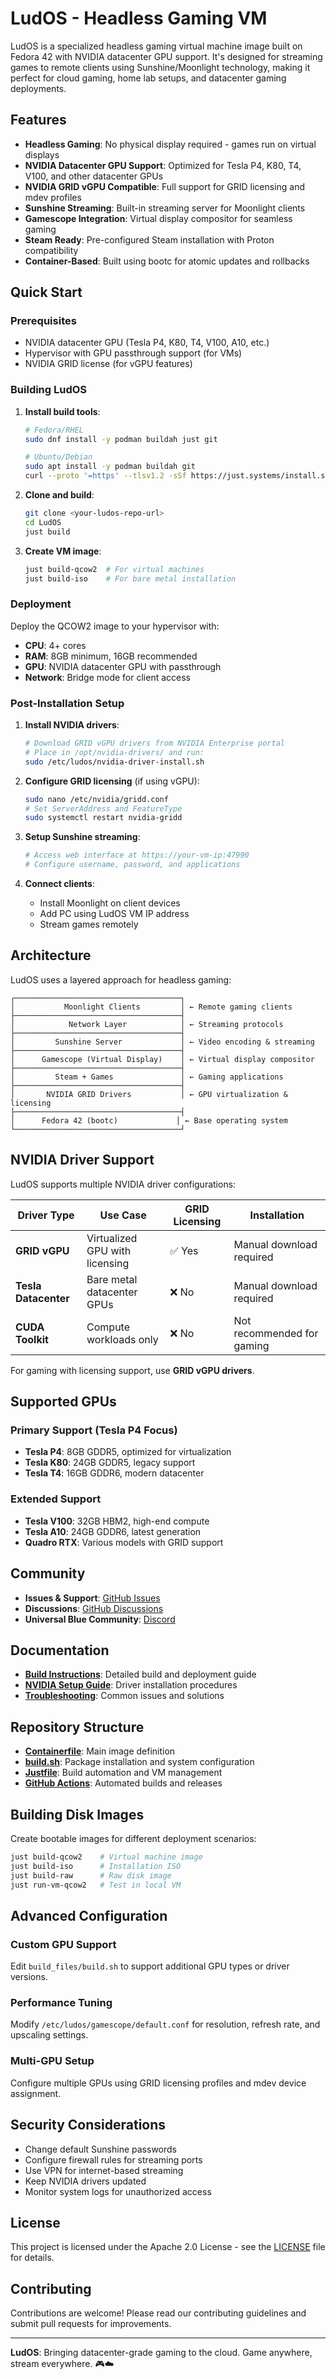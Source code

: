 # LudOS - Headless Gaming VM

LudOS is a specialized headless gaming virtual machine image built on Fedora 42 with NVIDIA datacenter GPU support. It's designed for streaming games to remote clients using Sunshine/Moonlight technology, making it perfect for cloud gaming, home lab setups, and datacenter gaming deployments.

## Features

- **Headless Gaming**: No physical display required - games run on virtual displays
- **NVIDIA Datacenter GPU Support**: Optimized for Tesla P4, K80, T4, V100, and other datacenter GPUs  
- **NVIDIA GRID vGPU Compatible**: Full support for GRID licensing and mdev profiles
- **Sunshine Streaming**: Built-in streaming server for Moonlight clients
- **Gamescope Integration**: Virtual display compositor for seamless gaming
- **Steam Ready**: Pre-configured Steam installation with Proton compatibility
- **Container-Based**: Built using bootc for atomic updates and rollbacks

## Quick Start

### Prerequisites

- NVIDIA datacenter GPU (Tesla P4, K80, T4, V100, A10, etc.)
- Hypervisor with GPU passthrough support (for VMs)
- NVIDIA GRID license (for vGPU features)

### Building LudOS

1. **Install build tools**:
   ```bash
   # Fedora/RHEL
   sudo dnf install -y podman buildah just git
   
   # Ubuntu/Debian  
   sudo apt install -y podman buildah git
   curl --proto '=https' --tlsv1.2 -sSf https://just.systems/install.sh | bash -s -- --to /usr/local/bin
   ```

2. **Clone and build**:
   ```bash
   git clone <your-ludos-repo-url>
   cd LudOS
   just build
   ```

3. **Create VM image**:
   ```bash
   just build-qcow2  # For virtual machines
   just build-iso    # For bare metal installation
   ```

### Deployment

Deploy the QCOW2 image to your hypervisor with:
- **CPU**: 4+ cores
- **RAM**: 8GB minimum, 16GB recommended  
- **GPU**: NVIDIA datacenter GPU with passthrough
- **Network**: Bridge mode for client access

### Post-Installation Setup

1. **Install NVIDIA drivers**:
   ```bash
   # Download GRID vGPU drivers from NVIDIA Enterprise portal
   # Place in /opt/nvidia-drivers/ and run:
   sudo /etc/ludos/nvidia-driver-install.sh
   ```

2. **Configure GRID licensing** (if using vGPU):
   ```bash
   sudo nano /etc/nvidia/gridd.conf
   # Set ServerAddress and FeatureType
   sudo systemctl restart nvidia-gridd
   ```

3. **Setup Sunshine streaming**:
   ```bash
   # Access web interface at https://your-vm-ip:47990
   # Configure username, password, and applications
   ```

4. **Connect clients**:
   - Install Moonlight on client devices
   - Add PC using LudOS VM IP address
   - Stream games remotely

## Architecture

LudOS uses a layered approach for headless gaming:

```
┌─────────────────────────────────────┐
│           Moonlight Clients         │ ← Remote gaming clients
├─────────────────────────────────────┤
│            Network Layer            │ ← Streaming protocols
├─────────────────────────────────────┤
│         Sunshine Server             │ ← Video encoding & streaming
├─────────────────────────────────────┤
│      Gamescope (Virtual Display)    │ ← Virtual display compositor  
├─────────────────────────────────────┤
│         Steam + Games               │ ← Gaming applications
├─────────────────────────────────────┤
│       NVIDIA GRID Drivers           │ ← GPU virtualization & licensing
├─────────────────────────────────────┤
│      Fedora 42 (bootc)             │ ← Base operating system
└─────────────────────────────────────┘
```

## NVIDIA Driver Support

LudOS supports multiple NVIDIA driver configurations:

| Driver Type | Use Case | GRID Licensing | Installation |
|-------------|----------|----------------|--------------|
| **GRID vGPU** | Virtualized GPU with licensing | ✅ Yes | Manual download required |
| **Tesla Datacenter** | Bare metal datacenter GPUs | ❌ No | Manual download required |
| **CUDA Toolkit** | Compute workloads only | ❌ No | Not recommended for gaming |

For gaming with licensing support, use **GRID vGPU drivers**.

## Supported GPUs

### Primary Support (Tesla P4 Focus)
- **Tesla P4**: 8GB GDDR5, optimized for virtualization
- **Tesla K80**: 24GB GDDR5, legacy support
- **Tesla T4**: 16GB GDDR6, modern datacenter

### Extended Support  
- **Tesla V100**: 32GB HBM2, high-end compute
- **Tesla A10**: 24GB GDDR6, latest generation
- **Quadro RTX**: Various models with GRID support

## Community

- **Issues & Support**: [GitHub Issues](../../issues)
- **Discussions**: [GitHub Discussions](../../discussions)  
- **Universal Blue Community**: [Discord](https://discord.gg/WEu6BdFEtp)

## Documentation

- **[Build Instructions](BUILD_INSTRUCTIONS.md)**: Detailed build and deployment guide
- **[NVIDIA Setup Guide](build_files/nvidia-driver-install.sh)**: Driver installation procedures
- **[Troubleshooting](BUILD_INSTRUCTIONS.md#troubleshooting)**: Common issues and solutions

## Repository Structure

- **[Containerfile](Containerfile)**: Main image definition
- **[build.sh](build_files/build.sh)**: Package installation and system configuration  
- **[Justfile](Justfile)**: Build automation and VM management
- **[GitHub Actions](.github/workflows/)**: Automated builds and releases

## Building Disk Images

Create bootable images for different deployment scenarios:

```bash
just build-qcow2    # Virtual machine image
just build-iso      # Installation ISO  
just build-raw      # Raw disk image
just run-vm-qcow2   # Test in local VM
```

## Advanced Configuration

### Custom GPU Support
Edit `build_files/build.sh` to support additional GPU types or driver versions.

### Performance Tuning  
Modify `/etc/ludos/gamescope/default.conf` for resolution, refresh rate, and upscaling settings.

### Multi-GPU Setup
Configure multiple GPUs using GRID licensing profiles and mdev device assignment.

## Security Considerations

- Change default Sunshine passwords
- Configure firewall rules for streaming ports  
- Use VPN for internet-based streaming
- Keep NVIDIA drivers updated
- Monitor system logs for unauthorized access

## License

This project is licensed under the Apache 2.0 License - see the [LICENSE](LICENSE) file for details.

## Contributing

Contributions are welcome! Please read our contributing guidelines and submit pull requests for improvements.

---

**LudOS**: Bringing datacenter-grade gaming to the cloud. Game anywhere, stream everywhere. 🎮☁️
